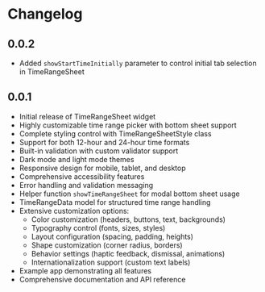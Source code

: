 # Changelog

## 0.0.2

- Added `showStartTimeInitially` parameter to control initial tab selection in TimeRangeSheet

## 0.0.1

- Initial release of TimeRangeSheet widget
- Highly customizable time range picker with bottom sheet support
- Complete styling control with TimeRangeSheetStyle class
- Support for both 12-hour and 24-hour time formats
- Built-in validation with custom validator support
- Dark mode and light mode themes
- Responsive design for mobile, tablet, and desktop
- Comprehensive accessibility features
- Error handling and validation messaging
- Helper function `showTimeRangeSheet` for modal bottom sheet usage
- TimeRangeData model for structured time range handling
- Extensive customization options:
  - Color customization (headers, buttons, text, backgrounds)
  - Typography control (fonts, sizes, styles)
  - Layout configuration (spacing, padding, heights)
  - Shape customization (corner radius, borders)
  - Behavior settings (haptic feedback, dismissal, animations)
  - Internationalization support (custom text labels)
- Example app demonstrating all features
- Comprehensive documentation and API reference

